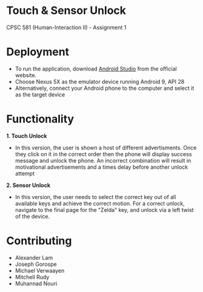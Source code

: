 # Touch & Sensor Unlock
CPSC 581 (Human-Interaction II) - Assignment 1

# Deployment
- To run the application, download [Android Studio]() from the official website.
- Choose Nexus 5X as the emulator device running Android 9, API 28
- Alternatively, connect your Android phone to the computer and select it as the target device

# Functionality

**1. Touch Unlock**
 * In this version, the user is shown a host of different advertisments. Once they click on it in the correct order then the phone will display success message and unlock the phone. An incorrect combination will result in motivational advertisements and a times delay before another unlock attempt
 
**2. Sensor Unlock**
 * In this version, the user needs to select the correct key out of all available keys and achieve the correct motion. For a correct unlock, navigate to the final page for the "Zelda" key, and unlock via a left twist of the device.

# Contributing
- Alexander Lam
- Joseph Gorospe
- Michael Verwaayen
- Mitchell Rudy
- Muhannad Nouri
